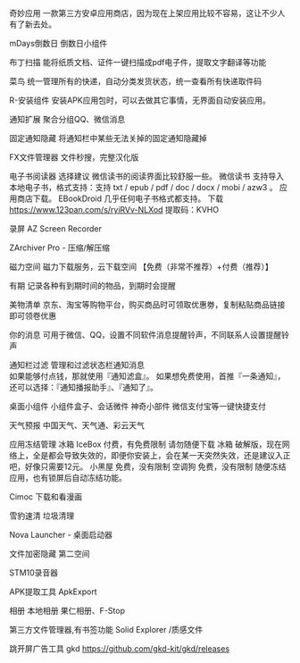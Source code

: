 



奇妙应用
一款第三方安卓应用商店，因为现在上架应用比较不容易，这让不少人有了新去处。

mDays倒数日
倒数日小组件

布丁扫描
能将纸质文档、证件一键扫描成pdf电子件，提取文字翻译等功能  

菜鸟
统一管理所有的快递，自动分类发货状态，统一查看所有快递取件码

R-安装组件
安装APK应用包时，可以去做其它事情，无界面自动安装应用。  

通知扩展
聚合分组QQ、微信消息  

固定通知隐藏
将通知栏中某些无法关掉的固定通知隐藏掉  

FX文件管理器
文件秒搜，完整汉化版  

电子书阅读器
选择建议
微信读书的阅读界面比较舒服一些。
微信读书
支持导入本地电子书，格式支持：支持 txt / epub / pdf / doc / docx / mobi / azw3 。
应用商店下载。
EBookDroid
几乎任何电子书格式都支持。
下载
https://www.123pan.com/s/ryiRVv-NLXod
提取码：KVHO

录屏
AZ Screen Recorder

ZArchiver Pro - 压缩/解压缩

磁力空间
磁力下载服务，云下载空间 【免费（非常不推荐）+付费（推荐）】

有期
记录各种有到期时间的物品，到期时会提醒  

美物清单
京东、淘宝等购物平台，购买商品时可领取优惠劵，复制粘贴商品链接即可领卷优惠

你的消息
可用于微信、QQ，设置不同软件消息提醒铃声，不同联系人设置提醒铃声  

通知栏过滤
管理和过滤状态栏通知消息  
如果能够付点钱，那就使用『通知滤盒』。
如果想免费使用，首推『一条通知』，还可以选择：『通知播报助手』、『通知了』。

桌面小组件
小组件盒子、会话微件
神奇小部件
微信支付宝等一键快捷支付

天气预报
中国天气、天气通、彩云天气

应用冻结管理
冰箱 IceBox
付费，有免费限制
请勿随便下载 冰箱 破解版，现在网络上，全是都会导致失效的，即便你安装上，会在某一天突然失效，还是建议入正吧，好像只需要12元。
小黑屋
免费，没有限制
空调狗
免费，没有限制
随便冻结应用，也有锁屏后自动冻结功能。

Cimoc
下载和看漫画  

雪豹速清
垃圾清理 

Nova Launcher - 桌面启动器

文件加密隐藏
第二空间

STM10录音器

APK提取工具
A​p​k​E​x​p​o​r​t

相册
本地相册  果仁相册、F-Stop


第三方文件管理器,有书签功能
Solid Explorer /质感文件

跳开屏广告工具
gkd https://github.com/gkd-kit/gkd/releases